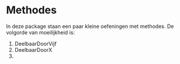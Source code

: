 # Methodes
In deze package staan een paar kleine oefeningen met methodes.
De volgorde van moeilijkheid is:

 1) DeelbaarDoorVijf
 2) DeelbaarDoorX
 3)